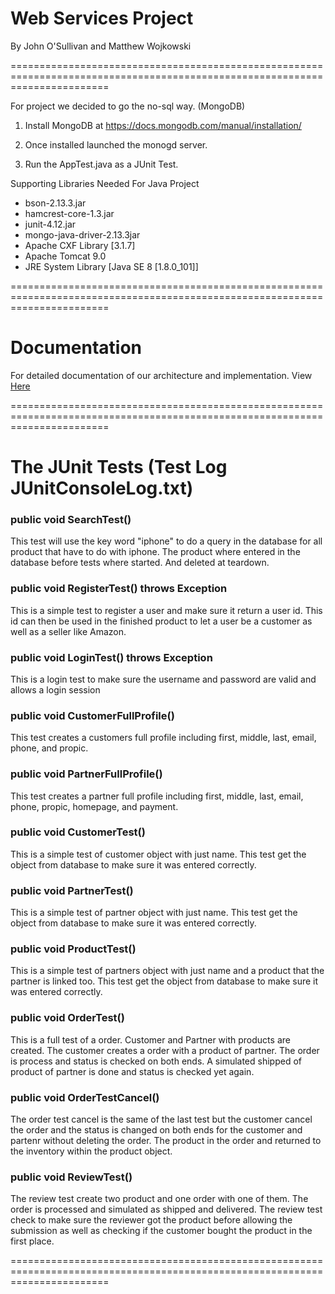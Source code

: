 # Web Services Project 

By John O'Sullivan and Matthew Wojkowski

=============================================================================================================================

For project we decided to go the no-sql way. (MongoDB)

1) Install MongoDB at https://docs.mongodb.com/manual/installation/

2) Once installed launched the monogd server.

3) Run the AppTest.java as a JUnit Test.

Supporting Libraries Needed For Java Project

- bson-2.13.3.jar
- hamcrest-core-1.3.jar
- junit-4.12.jar
- mongo-java-driver-2.13.3jar
- Apache CXF Library [3.1.7]
- Apache Tomcat 9.0
- JRE System Library [Java SE 8 [1.8.0_101]]

=============================================================================================================================

# Documentation

For detailed documentation of our architecture and implementation. View <a href="https://github.com/johnosullivan/WSP/blob/master/Documentation.md">Here</a>


=============================================================================================================================

# The JUnit Tests (Test Log JUnitConsoleLog.txt)


### public void SearchTest() 

This test will use the key word "iphone" to do a query in the database for all product that  have to do with iphone. The product where entered in the database before tests where started. And deleted at teardown.

### public void RegisterTest() throws Exception 

This is a simple test to register a user and make sure it return a user id. This id can then be used in the finished product to let a user be a customer as well as a seller like Amazon.

### public void LoginTest() throws Exception

This is a login test to make sure the username and password are valid and allows a login session

### public void CustomerFullProfile() 

This test creates a customers full profile including first, middle, last, email, phone, and propic.

### public void PartnerFullProfile() 

This test creates a partner full profile including first, middle, last, email, phone, propic, homepage, and payment.

### public void CustomerTest() 

This is a simple test of customer object with just name.  This test get the object from database to make sure it was entered correctly.

### public void PartnerTest()

This is a simple test of partner object with just name.  This test get the object from database to make sure it was entered correctly.

### public void ProductTest()

This is a simple test of partners object with just name and a product that the partner is linked too. This test get the object from database to make sure it was entered correctly.

### public void OrderTest()

This is a full test of a order. Customer and Partner with products are created. The customer creates a order with a product of partner. The order is process and status is checked on both ends. A simulated shipped of product of partner is done and status is checked yet again.

### public void OrderTestCancel()

The order test cancel is the same of the last test but the customer cancel the order and the status is changed on both ends for the customer and partenr without deleting the order. The product in the order and returned to the inventory within the product object.

### public void ReviewTest()

The review test create two product and one order with one of them. The order is processed and simulated as shipped and delivered. The review test check to make sure the reviewer got the product before allowing the submission as well as checking if the customer bought the product in the first place.


=============================================================================================================================










